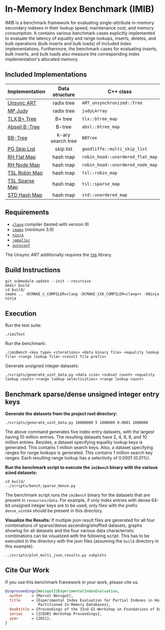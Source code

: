 # In-Memory Index Benchmark (IMIB)
IMIB is a benchmark framework for evaluating single-attribute in-memory secondary indexes in their lookup speed, maintenance cost, and memory consumption.
It contains various benchmark cases explicitly implemented to evaluate the latency of equality and range lookups, inserts, deletes, and bulk operations (bulk inserts and bulk loads) of included index implementations.
Furthermore, the benchmark cases for evaluating inserts, bulk inserts, and bulk loads also measure the corresponding index implementation's allocated memory.

## Included Implementations
| Implementation     |   Data structure  | C++ class                        |
|--------------------|:-----------------:|----------------------------------|
| [Unsync ART](https://github.com/flode/ARTSynchronized)     |     radix tree    | `ART_unsynchronized::Tree`       |
| [MP Judy](https://github.com/mpictor/judy-template)        |     radix tree    | `judyLArray`                     |
| [TLX B+ Tree](https://github.com/tlx/tlx)    |      B+ tree      | `tlx::btree_map`                 |
| [Abseil B-Tree](https://github.com/abseil/abseil-cpp)  |       B-tree      | `absl::btree_map`                |
| [BB-Tree](https://github.com/flippingbits/bb-tree)        | k-ary search tree | `BBTree`                         |
| [PG Skip List](https://github.com/petegoodliffe/skip_list)   |     skip list     | `goodliffe::multi_skip_list`     |
| [RH Flat Map](https://github.com/martinus/robin-hood-hashing)    |      hash map     | `robin_hood::unordered_flat_map` |
| [RH Node Map](https://github.com/martinus/robin-hood-hashing)    |      hash map     | `robin_hood::unordered_node_map` |
| [TSL Robin Map](https://github.com/Tessil/robin-map)  |      hash map     | `tsl::robin_map`                 |
| [TSL Sparse Map](https://github.com/Tessil/sparse-map) |      hash map     | `tsl::sparse_map`                | 
| [STD Hash Map](https://en.cppreference.com/w/cpp/container/unordered_map)   |      hash map     | `std::unordered_map`             |

## Requirements
- [`clang`](https://clang.llvm.org) compiler (tested with version 9)
- [`cmake`](https://cmake.org) (minimum 3.9)
- [`ninja`](https://ninja-build.org)
- [`jemalloc`](http://jemalloc.net/)
- [`autoconf`](https://www.gnu.org/software/autoconf/)

The *Unsync ART* additionally requires the [`tbb`](https://github.com/oneapi-src/oneTBB) library.

## Build Instructions
```
git submodule update --init --recursive
mkdir build
cd build/
cmake .. -DCMAKE_C_COMPILER=clang -DCMAKE_CXX_COMPILER=clang++ -GNinja
ninja
```

## Execution
Run the test suite:
```
./imiTest
```
Run the benchmark:
```
./imiBench <key type> <iterations> <data binary file> <equality lookup file> <range lookup file> <result file prefix>
```
Generate unsigned integer datasets:
```
./scripts/generate_uint_data.py <data size> <subset count> <equality lookup count> <range lookup selectivities> <range lookup count>
```

## Benchmark sparse/dense unsigned integer entry keys
**Generate the datasets from the project root directory:**
```
./scripts/generate_uint_data.py 10000000 5 1000000 0.0001 1000000
```
The above command generates five index entry datasets, with the largest having 10 million entries. The resulting datasets have 2, 4, 6, 8, and 10 million entries. Besides, a dataset specifying equality lookup keys is generated. This contains 1 million search keys. Also, a dataset specifying ranges for range lookups is generated. This contains 1 million search key ranges. Each resulting range lookup has a selectivity of 0.0001 (0.01%).

**Run the benchmark script to execute the `imiBench` binary with the various sized datasets:**
```
cd build/
../scripts/bench_sparse_dense.py
```
The benchmark script runs the `imiBench` binary for the datasets that are present in `resources/data`. For example, if only index entries with dense 64-bit unsigned integer keys are to be used, only files with the prefix `dense_uint64` should be present in this directory.

**Visualize the Results:**
If multiple json result files are generated for all four combinations of sparse/dense ascending/shuffled datasets, graphs showing for all datasets and the four various data characteristic combinations can be visualized with the following script. This has to be executed in the directory with the json files (assuming the `build` directory in this example):
```
../scripts/plot_multi_json_results.py subplots
```

## Cite Our Work
If you use this benchmark framework in your work, please cite us.
```bibtex
@inproceedings{Weisgut21ExperimentalIndexEvaluation,
  author    = {Marcel Weisgut},
  title     = {Experimental Index Evaluation for Partial Indexes in Horizontally
               Partitioned In-Memory Databases},
  booktitle = {Proceedings of the 32nd GI-Workshop on Foundations of Databases (Grundlagen von Datenbanken)},
  series    = {{CEUR} Workshop Proceedings},
  year      = {2021},
}
```
